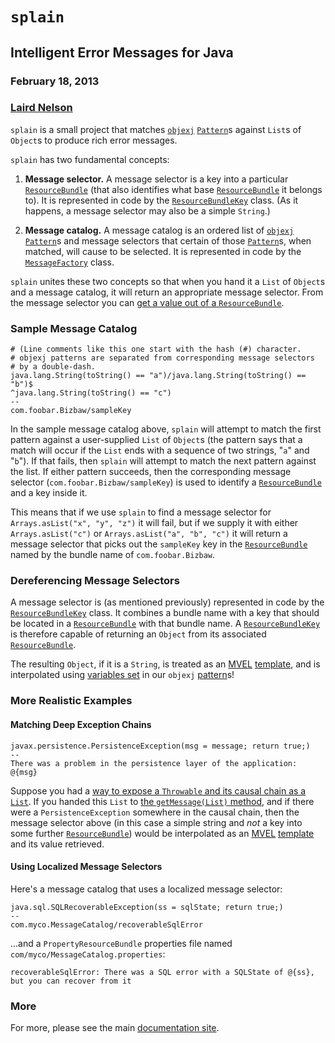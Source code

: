 <!-- -*- markdown -*- -->
# `splain`

## Intelligent Error Messages for Java

### February 18, 2013

### [Laird Nelson][1]

`splain` is a small project that matches [`objexj`][2] [`Pattern`][7]s
against `List`s of `Object`s to produce rich error messages.

`splain` has two fundamental concepts:

 1. **Message selector.** A message selector is a key into a
    particular [`ResourceBundle`][3] (that also identifies what base
    [`ResourceBundle`][3] it belongs to).  It is represented in code
    by the [`ResourceBundleKey`][8] class.  (As it happens, a message
    selector may also be a simple `String`.)
    
 2. **Message catalog.** A message catalog is an ordered list of
    [`objexj`][2] [`Pattern`][7]s and message selectors that certain
    of those [`Pattern`][7]s, when matched, will cause to be selected.
    It is represented in code by the [`MessageFactory`][9] class.

`splain` unites these two concepts so that when you hand it a `List`
of `Object`s and a message catalog, it will return an appropriate
message selector.  From the message selector you can
[get a value out of a `ResourceBundle`][4].

### Sample Message Catalog

    # (Line comments like this one start with the hash (#) character.
    # objexj patterns are separated from corresponding message selectors
    # by a double-dash.
    java.lang.String(toString() == "a")/java.lang.String(toString() == "b")$
    ^java.lang.String(toString() == "c")
    --
    com.foobar.Bizbaw/sampleKey
    
In the sample message catalog above, `splain` will attempt to match
the first pattern against a user-supplied `List` of `Object`s (the
pattern says that a match will occur if the `List` ends with a
sequence of two strings, "`a`" and "`b`").  If that fails, then
`splain` will attempt to match the next pattern against the list.  If
either pattern succeeds, then the corresponding message selector
(`com.foobar.Bizbaw/sampleKey`) is used to identify a
[`ResourceBundle`][3] and a key inside it.

This means that if we use `splain` to find a message selector for
`Arrays.asList("x", "y", "z")` it will fail, but if we supply it with
either `Arrays.asList("c")` or `Arrays.asList("a", "b", "c")` it will
return a message selector that picks out the `sampleKey` key in the
[`ResourceBundle`][3] named by the bundle name of `com.foobar.Bizbaw`.

### Dereferencing Message Selectors

A message selector is (as mentioned previously) represented in code by
the [`ResourceBundleKey`][8] class.  It combines a bundle name with a
key that should be located in a [`ResourceBundle`][3] with that bundle
name.  A [`ResourceBundleKey`][8] is therefore capable of returning an
`Object` from its associated [`ResourceBundle`][4].

The resulting `Object`, if it is a `String`, is treated as an
[MVEL][5] [template][6], and is interpolated using [variables set][10]
in our `objexj` [pattern][7]s!

### More Realistic Examples

#### Matching Deep Exception Chains

    javax.persistence.PersistenceException(msg = message; return true;)
    --
    There was a problem in the persistence layer of the application: @{msg}
    
Suppose you had a
[way to expose a `Throwable` and its causal chain as a `List`][11].
If you handed this `List` to [the `getMessage(List)` method][12], and
if there were a `PersistenceException` somewhere in the causal chain,
then the message selector above (in this case a simple string and
<em>not</em> a key into some further [`ResourceBundle`][3]) would be
interpolated as an [MVEL][5] [template][6] and its value retrieved.

#### Using Localized Message Selectors

Here's a message catalog that uses a localized message selector:

    java.sql.SQLRecoverableException(ss = sqlState; return true;)
    --
    com.myco.MessageCatalog/recoverableSqlError

...and a `PropertyResourceBundle` properties file named
`com/myco/MessageCatalog.properties`:

    recoverableSqlError: There was a SQL error with a SQLState of @{ss}, but you can recover from it

### More

For more, please see the main [documentation site][13].

[1]: http://about.me/lairdnelson
[2]: http://ljnelson.github.com/objexj
[3]: http://docs.oracle.com/javase/6/docs/api/java/util/ResourceBundle.html
[4]: http://docs.oracle.com/javase/6/docs/api/java/util/ResourceBundle.html#getObject(java.lang.String)
[5]: http://mvel.codehaus.org/
[6]: http://mvel.codehaus.org/MVEL+2.0+Templating+Guide
[7]: http://ljnelson.github.com/objexj/apidocs/com/edugility/objexj/Pattern.html
[8]: http://ljnelson.github.com/splain/apidocs/com/edugility/splain/ResourceBundleKey.html
[9]: http://ljnelson.github.com/splain/apidocs/com/edugility/splain/MessageFactory.html
[10]: http://ljnelson.github.com/objexj/apidocs/com/edugility/objexj/Matcher.html#getVariables()
[11]: http://ljnelson.github.com/edugility-throwables/apidocs/com/edugility/throwables/ThrowableList.html
[12]: http://ljnelson.github.com/splain/apidocs/com/edugility/splain/MessageFactory.html#getMessage(List)
[13]: http://ljnelson.github.com/splain/index.html
